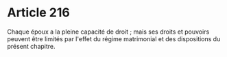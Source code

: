 # Article 216

Chaque époux a la pleine capacité de droit ; mais ses droits et pouvoirs peuvent être limités par l'effet du régime matrimonial et des dispositions du présent chapitre.
